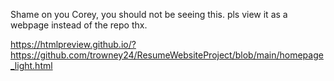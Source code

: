 Shame on you Corey, you should not be seeing this. pls view it as a webpage instead of the repo thx.

https://htmlpreview.github.io/?https://github.com/trowney24/ResumeWebsiteProject/blob/main/homepage_light.html
